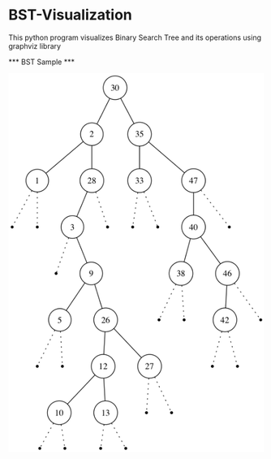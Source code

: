 # BST-Visualization

This python program visualizes Binary Search Tree and its operations using graphviz library

*** BST Sample ***

![BST Sample View](https://github.com/sengorajkumar/BST-Visualization/blob/master/BSTAfterDelete.png)

